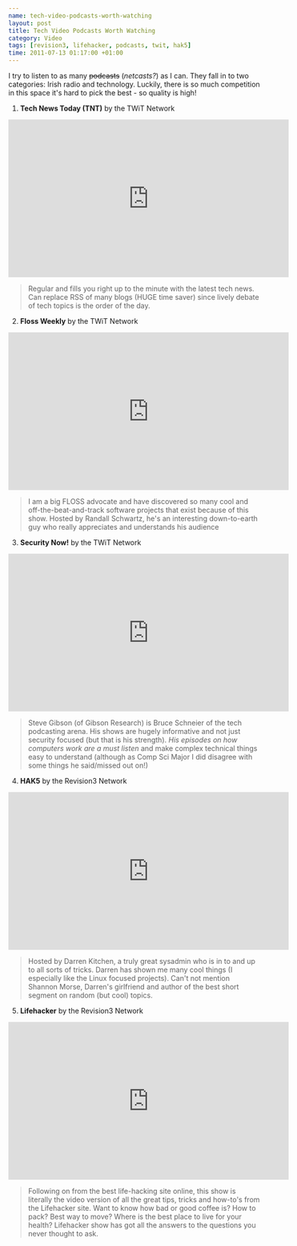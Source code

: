 ```yaml
--- 
name: tech-video-podcasts-worth-watching
layout: post
title: Tech Video Podcasts Worth Watching
category: Video
tags: [revision3, lifehacker, podcasts, twit, hak5]
time: 2011-07-13 01:17:00 +01:00
---
```

I try to listen to as many <strike>podcasts</strike> (*netcasts?*) as I can. 
They fall in to two categories: Irish radio and technology.  Luckily, there is 
so much competition in this space it's hard to pick the best - so quality is high!

1. **Tech News Today (TNT)** by the TWiT Network

<iframe width="560" height="315" src="http://www.youtube.com/embed/ZiOI7GbVhoY" frameborder="0" allowfullscreen="allowfullscreen"></iframe>

>Regular and fills you right up to the minute with the latest tech news. 
>Can replace RSS of many blogs (HUGE time saver) since lively debate of 
>tech topics is the order of the day.
			
2. **Floss Weekly** by the TWiT Network

<iframe width="560" height="315" src="http://www.youtube.com/embed/mGC_82RBH7c" frameborder="0" allowfullscreen="allowfullscreen"></iframe>

>I am a big FLOSS advocate and have discovered so many cool and 
>off-the-beat-and-track software projects that exist because of 
>this show. Hosted by Randall Schwartz, he's an interesting 
>down-to-earth guy who really appreciates and understands his audience

3. **Security Now!** by the TWiT Network

<iframe width="560" height="315" src="http://www.youtube.com/embed/XhKqlBpH3Oc" frameborder="0" allowfullscreen="allowfullscreen"></iframe>

>Steve Gibson (of Gibson Research) is Bruce Schneier of the tech 
>podcasting arena. His shows are hugely informative and not just 
>security focused (but that is his strength). 
> *His episodes on how computers work are a must listen* and make 
>complex technical things easy to understand (although as Comp Sci 
>Major I did disagree with some things he said/missed out on!)
			
4. **HAK5** by the Revision3 Network

<iframe width="560" height="315" src="http://www.youtube.com/embed/oIeKnB_5u2U" frameborder="0" allowfullscreen="allowfullscreen"></iframe>

>Hosted by Darren Kitchen, a truly great sysadmin who is in to 
>and up to all sorts of tricks. Darren has shown me many cool 
>things (I especially like the Linux focused projects). Can't 
>not mention Shannon Morse, Darren's girlfriend and author of 
>the best short segment on random (but cool) topics.

5. **Lifehacker** by the Revision3 Network

<iframe width="560" height="315" src="http://www.youtube.com/embed/6oSPmoqt5RE" frameborder="0" allowfullscreen="allowfullscreen"></iframe>

>Following on from the best life-hacking site online, this 
>show is literally the video version of all the great tips, 
>tricks and how-to's from the Lifehacker site. Want to know 
>how bad or good coffee is? How to pack? Best way to move? 
>Where is the best place to live for your health? Lifehacker 
>show has got all the answers to the questions you never thought 
>to ask.
